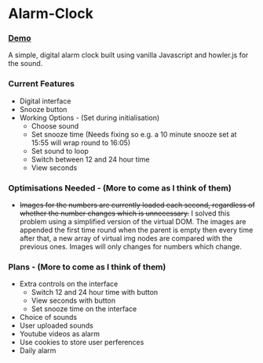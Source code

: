# Alarm-Clock

### [Demo](https://dbuzzin.github.io/alarm-clock/)

A simple, digital alarm clock built using vanilla Javascript and howler.js for the sound.

### Current Features

* Digital interface
* Snooze button
* Working Options - (Set during initialisation)
  * Choose sound
  * Set snooze time (Needs fixing so e.g. a 10 minute snooze set at 15:55 will wrap round to 16:05)
  * Set sound to loop
  * Switch between 12 and 24 hour time
  * View seconds

### Optimisations Needed - (More to come as I think of them)

* ~~Images for the numbers are currently loaded each second, regardless of whether the number changes which is unnecessary.~~
I solved this problem using a simplified version of the virtual DOM. The images are appended the first time round when the parent is empty then every time after that, a new array of virtual img nodes are compared with the previous ones. Images will only changes for numbers which change.


### Plans - (More to come as I think of them)

* Extra controls on the interface
  * Switch 12 and 24 hour time with button
  * View seconds with button
  * Set snooze time on the interface
* Choice of sounds
* User uploaded sounds
* Youtube videos as alarm
* Use cookies to store user perferences
* Daily alarm
